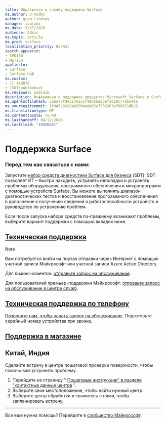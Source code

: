 ```yaml
---
title: Обратитесь в службу поддержки Surface
ms.author: v-todmc
author: greg-lindsay
manager: laurawi
ms.date: 5/27/2020
audience: Admin
ms.topic: article
ms.prod: surface
localization_priority: Normal
search.appverid:
- SPO160
- MET150
appliesto:
- Surface
- Surface Hub
ms.custom:
- CI 118876
- CSSTroubleshoot
ms.reviewer: mablaik
description: Информация о поддержке продуктов Microsoft Surface и Surface Hub.
ms.openlocfilehash: 52be75fdec27e1ccf4d68be36afab19c77db540a
ms.sourcegitcommit: 16845b3289a035b4e6ab5e7536307ef66651db28
ms.translationtype: MT
ms.contentlocale: ru-RU
ms.lasthandoff: 08/12/2020
ms.locfileid: "10926301"
---
```

# Поддержка Surface

### Перед тем как связаться с нами:  

Запустите [набор средств диагностики Surface для бизнеса](https://docs.microsoft.com/surface/surface-diagnostic-toolkit-business) (SDT). SDT позволяет ИТ – быстро находить, устранять неполадки и устранять проблемы оборудования, программного обеспечения и микропрограмм с помощью устройств Surface. Вы можете выполнять диапазон диагностических тестов и восстановление программного обеспечения в дополнение к получению сведений о работоспособности устройств и руководство по устранению проблем. 

Если после запуска набора средств по-прежнему возникают проблемы, выберите вариант поддержки с помощью вкладок ниже.

## [Техническая поддержка](#tab/online)

> [!NOTE]
> Вам потребуется войти на портал отправки через Интернет с помощью учетной записи Майкрософт или учетной записи Azure Active Directory.  

Для бизнес-клиентов: [отправьте запрос на обслуживание](https://support.microsoft.com/supportforbusiness/productselection?sapid=d383b26c-f150-6220-8f1b-e8aa325d9727). 

Для пользователей премьер-поддержки Майкрософт: [отправьте запрос на обслуживание в центре служб](https://serviceshub.microsoft.com/support/contactsupport). 

 
## [Техническая поддержка по телефону](#tab/phone)

[Позвоните нам, чтобы начать запрос на обслуживание](https://support.microsoft.com/help/4051701/global-customer-service-phone-numbers). Подготовьте серийный номер устройства при звонке. 

## [Поддержка в магазине](#tab/instore)

## Китай, Индия

Сделайте встречу в центре пошаговой проверки поверхности, чтобы помочь вам устранить проблему.

1. Перейдите на страницу " [Пошаговые инструкции" в разделе "контактные данные центра](https://support.microsoft.com/help/4498593/find-surface-walk-in-center-contact-information) ". 
2. Выберите свое местоположение, чтобы найти нужный центр.  
3. Выберите центр обработки и свяжитесь с ними, чтобы запланировать встречу.


---

Все еще нужна помощь? Перейдите в [сообщество Майкрософт](https://answers.microsoft.com/).
